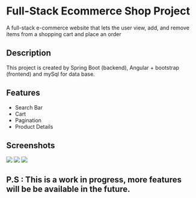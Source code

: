 

<h1>Full-Stack  Ecommerce Shop Project</h1>
<p>A full-stack e-commerce website that lets the user view, add, and remove items from a shopping cart and place an order</p>

## Description

This project is created by Spring Boot (backend), Angular + bootstrap (frontend) and mySql for data base.


## Features
* Search Bar
* Cart
* Pagination 
* Product Details

## Screenshots
<img src="https://imgur.com/TaHfXlm.png">
<img src="https://imgur.com/DA70vUv.png">
<img src="https://imgur.com/3hs5nPC.png">


<h2>P.S : This is a work in progress, more features will be be available in the future.</h2>

